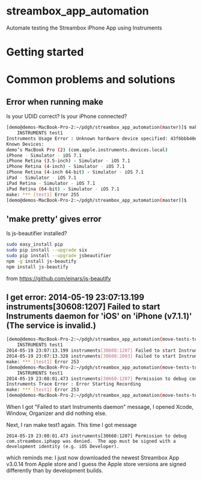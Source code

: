 streambox_app_automation
========================

Automate testing the Streambox iPhone App using Instruments


Getting started
===============

Common problems and solutions
=============================

Error when running make
-----------------------
Is your UDID correct?  Is your iPhone connected?
```sh
[demo@demos-MacBook-Pro-2:~/pdgh/streambox_app_automation(master)]$ make
    INSTRUMENTS test1
Instruments Usage Error : Unknown hardware device specified: 43f6bbb40edd71ec7d63490e37fd504c09b0f223
Known Devices:
demo’s MacBook Pro (2) (com.apple.instruments.devices.local)
iPhone - Simulator - iOS 7.1
iPhone Retina (3.5-inch) - Simulator - iOS 7.1
iPhone Retina (4-inch) - Simulator - iOS 7.1
iPhone Retina (4-inch 64-bit) - Simulator - iOS 7.1
iPad - Simulator - iOS 7.1
iPad Retina - Simulator - iOS 7.1
iPad Retina (64-bit) - Simulator - iOS 7.1
make: *** [test1] Error 255
[demo@demos-MacBook-Pro-2:~/pdgh/streambox_app_automation(master)]$
```

'make pretty' gives error
-------------------------
Is js-beautifier installed?
```sh
sudo easy_install pip
sudo pip install --upgrade six
sudo pip install --upgrade jsbeautifier
npm -g install js-beautify
npm install js-beautify
```
from https://github.com/einars/js-beautify


I get error: 2014-05-19 23:07:13.199 instruments[30608:1207] Failed to start Instruments daemon for 'iOS' on 'iPhone (v7.1.1)' (The service is invalid.)
--------------------------------------------------------------------------------------------------------------------------------------------------------
```sh
[demo@demos-MacBook-Pro-2:~/pdgh/streambox_app_automation(move-tests-to-separte-files)]$ make test1
    INSTRUMENTS test1
2014-05-19 23:07:13.199 instruments[30608:1207] Failed to start Instruments daemon for 'iOS' on 'iPhone (v7.1.1)' (The service is invalid.)
2014-05-19 23:07:13.328 instruments[30608:2003] Failed to start Instruments daemon for 'iOS' on 'iPhone (v7.1.1)' (The service is invalid.)
make: *** [test1] Error 253
[demo@demos-MacBook-Pro-2:~/pdgh/streambox_app_automation(move-tests-to-separte-files)]$ make test1
    INSTRUMENTS test1
2014-05-19 23:08:01.473 instruments[30660:1207] Permission to debug com.streambox.iphapp was denied.  The app must be signed with a development identity (e.g. iOS Developer).
Instruments Trace Error : Error Starting Recording
make: *** [test1] Error 253
[demo@demos-MacBook-Pro-2:~/pdgh/streambox_app_automation(move-tests-to-separte-files)]$
```
When I got "Failed to start Instruments daemon" message, I opened Xcode, Window, Organizer and did nothing else.

Next, I  ran make test1 again.  This time I got message
```
2014-05-19 23:08:01.473 instruments[30660:1207] Permission to debug com.streambox.iphapp was denied.  The app must be signed with a development identity (e.g. iOS Developer).
```
which reminds me: I just now downloaded the newest Streambox App v3.0.14 from Apple store and I guess the Apple store versions are signed differently than by development builds.
